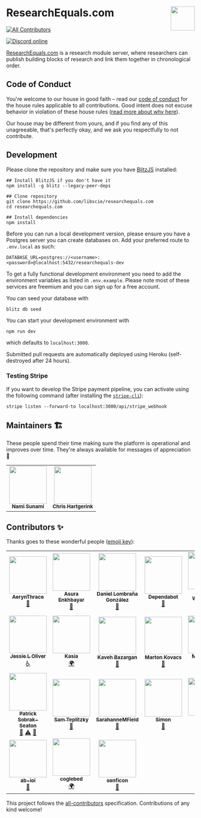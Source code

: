 # ResearchEquals.com <img src="https://ucarecdn.com/6b429a46-7b66-4f4a-9f8c-13338fb438c2/RBadgegh.png" align="right" height="64" />

<!-- ALL-CONTRIBUTORS-BADGE:START - Do not remove or modify this section -->

[![All Contributors](https://img.shields.io/badge/all_contributors-24-orange.svg?style=flat-square)](#contributors-)

<!-- ALL-CONTRIBUTORS-BADGE:END -->

[![Discord online](https://img.shields.io/discord/933331539276759070?label=discord&style=flat-square)](https://discord.gg/SefsGJWWSw)

[ResearchEquals.com](https://researchequals.com) is a research module server, where researchers can publish building blocks of research and link them together in chronological order.

## Code of Conduct

You're welcome to our house in good faith – read our [code of conduct](https://www.notion.so/libscie/Code-of-Conduct-580ab64832a2478fad7d9dfad9d3da15) for the house rules applicable to all contributions. Good intent does not excuse behavior in violation of these house rules ([read more about why here](https://thebias.com/2017/09/26/how-good-intent-undermines-diversity-and-inclusion/)).

Our house may be different from yours, and if you find any of this unagreeable, that's perfectly okay, and we ask you respectfully to not contribute.

## Development

Please clone the repository and make sure you have [BlitzJS](blitzjs.com/) installed:

```
## Install BlitzJS if you don't have it
npm install -g blitz --legacy-peer-deps

## Clone repository
git clone https://github.com/libscie/researchequals.com
cd researchequals.com

## Install dependencies
npm install
```

Before you can run a local development version, please ensure you have a Postgres server you can create databases on. Add your preferred route to `.env.local` as such:

```
DATABASE_URL=postgres://<username>:<password>@localhost:5432/researchequals-dev
```

To get a fully functional development environment you need to add the environment variables as listed in `.env.example`. Please note most of these services are freemium and you can sign up for a free account.

You can seed your database with

```
blitz db seed
```

You can start your development environment with

```
npm run dev
```

which defaults to `localhost:3000`.

Submitted pull requests are automatically deployed using Heroku (self-destroyed after 24 hours).

### Testing Stripe

If you want to develop the Stripe payment pipeline, you can activate using the following command (after installing the [`stripe-cli`](https://github.com/stripe/stripe-cli)):

```
stripe listen --forward-to localhost:3000/api/stripe_webhook
```

## Maintainers :building_construction:

These people spend their time making sure the platform is operational and improves over time. They're always available for messages of appreciation :purple_heart:

<table>
  <tr>
    <td align="center"><a href="http://naoyukisunami.com"><img src="https://avatars.githubusercontent.com/u/17035406?v=4?s=100" width="100px;" alt=""/><br /><sub><b>Nami Sunami</b></sub></a><br /></td>
    <td align="center"><a href="https://chjh.nl"><img src="https://avatars.githubusercontent.com/u/2946344?v=4?s=100" width="100px;" alt=""/><br /><sub><b>Chris Hartgerink</b></sub></a><br /></td>
  </tr>

</table>

## Contributors ✨

Thanks goes to these wonderful people ([emoji key](https://allcontributors.org/docs/en/emoji-key)):

<!-- ALL-CONTRIBUTORS-LIST:START - Do not remove or modify this section -->
<!-- prettier-ignore-start -->
<!-- markdownlint-disable -->
<table>
  <tr>
    <td align="center"><a href="https://github.com/AerynThrace"><img src="https://avatars.githubusercontent.com/u/51057483?v=4?s=100" width="100px;" alt=""/><br /><sub><b>AerynThrace</b></sub></a><br /><a href="#userTesting-AerynThrace" title="User Testing">📓</a></td>
    <td align="center"><a href="https://github.com/Bubblbu"><img src="https://avatars.githubusercontent.com/u/6946077?v=4?s=100" width="100px;" alt=""/><br /><sub><b>Asura Enkhbayar</b></sub></a><br /><a href="#userTesting-Bubblbu" title="User Testing">📓</a></td>
    <td align="center"><a href="http://daniellombrana.es"><img src="https://avatars.githubusercontent.com/u/131838?v=4?s=100" width="100px;" alt=""/><br /><sub><b>Daniel Lombraña González</b></sub></a><br /><a href="#userTesting-teleyinex" title="User Testing">📓</a></td>
    <td align="center"><a href="https://github.com/features/security"><img src="https://avatars.githubusercontent.com/u/27347476?v=4?s=100" width="100px;" alt=""/><br /><sub><b>Dependabot</b></sub></a><br /><a href="#maintenance-dependabot" title="Maintenance">🚧</a></td>
    <td align="center"><a href="https://chem-bla-ics.blogspot.com/"><img src="https://avatars.githubusercontent.com/u/26721?v=4?s=100" width="100px;" alt=""/><br /><sub><b>Egon Willighagen</b></sub></a><br /><a href="#userTesting-egonw" title="User Testing">📓</a> <a href="#example-egonw" title="Examples">💡</a> <a href="#ideas-egonw" title="Ideas, Planning, & Feedback">🤔</a> <a href="https://github.com/libscie/ResearchEquals.com/commits?author=egonw" title="Code">💻</a></td>
    <td align="center"><a href="https://github.com/EstherPlomp"><img src="https://avatars.githubusercontent.com/u/46314469?v=4?s=100" width="100px;" alt=""/><br /><sub><b>Esther Plomp</b></sub></a><br /><a href="#userTesting-EstherPlomp" title="User Testing">📓</a></td>
    <td align="center"><a href="https://gianluca.dellavedova.org"><img src="https://avatars.githubusercontent.com/u/147768?v=4?s=100" width="100px;" alt=""/><br /><sub><b>Gianluca Della Vedova</b></sub></a><br /><a href="#ideas-gdv" title="Ideas, Planning, & Feedback">🤔</a></td>
  </tr>
  <tr>
    <td align="center"><a href="https://orcid.org/0000-0002-3464-0247"><img src="https://avatars.githubusercontent.com/u/12043988?v=4?s=100" width="100px;" alt=""/><br /><sub><b>Jessie L Oliver</b></sub></a><br /><a href="#a11y-JessieLOliver" title="Accessibility">️️️️♿️</a></td>
    <td align="center"><a href="https://github.com/kaodro"><img src="https://avatars.githubusercontent.com/u/22129061?v=4?s=100" width="100px;" alt=""/><br /><sub><b>Kasia</b></sub></a><br /><a href="#translation-kaodro" title="Translation">🌍</a></td>
    <td align="center"><a href="http://htp://www.rivervalleytechnologies.com"><img src="https://avatars.githubusercontent.com/u/4387243?v=4?s=100" width="100px;" alt=""/><br /><sub><b>Kaveh Bazargan</b></sub></a><br /><a href="https://github.com/libscie/ResearchEquals.com/issues?q=author%3Akaveh1000" title="Bug reports">🐛</a></td>
    <td align="center"><a href="http://metasciencelab.elte.hu/index.php/members/marton-kovacs/"><img src="https://avatars.githubusercontent.com/u/43272864?v=4?s=100" width="100px;" alt=""/><br /><sub><b>Marton Kovacs</b></sub></a><br /><a href="#userTesting-marton-balazs-kovacs" title="User Testing">📓</a></td>
    <td align="center"><a href="http://minaabadir.ca"><img src="https://avatars.githubusercontent.com/u/3389914?v=4?s=100" width="100px;" alt=""/><br /><sub><b>Mina Abadir</b></sub></a><br /><a href="#infra-mabadir" title="Infrastructure (Hosting, Build-Tools, etc)">🚇</a></td>
    <td align="center"><a href="http://naoyukisunami.com"><img src="https://avatars.githubusercontent.com/u/17035406?v=4?s=100" width="100px;" alt=""/><br /><sub><b>Nami Sunami</b></sub></a><br /><a href="#translation-nsunami" title="Translation">🌍</a> <a href="#design-nsunami" title="Design">🎨</a> <a href="#ideas-nsunami" title="Ideas, Planning, & Feedback">🤔</a> <a href="https://github.com/libscie/ResearchEquals.com/issues?q=author%3Ansunami" title="Bug reports">🐛</a> <a href="https://github.com/libscie/ResearchEquals.com/commits?author=nsunami" title="Code">💻</a> <a href="https://github.com/libscie/ResearchEquals.com/commits?author=nsunami" title="Documentation">📖</a></td>
    <td align="center"><a href="https://github.com/nathan-at-jisc"><img src="https://avatars.githubusercontent.com/u/58425475?v=4?s=100" width="100px;" alt=""/><br /><sub><b>Nathan Sainsbury</b></sub></a><br /><a href="https://github.com/libscie/ResearchEquals.com/issues?q=author%3Anathan-at-jisc" title="Bug reports">🐛</a></td>
  </tr>
  <tr>
    <td align="center"><a href="http://sobrakseaton.com"><img src="https://avatars.githubusercontent.com/u/28573875?v=4?s=100" width="100px;" alt=""/><br /><sub><b>Patrick Sobrak-Seaton</b></sub></a><br /><a href="#design-psobrakseaton" title="Design">🎨</a> <a href="https://github.com/libscie/ResearchEquals.com/commits?author=psobrakseaton" title="Tests">⚠️</a> <a href="#userTesting-psobrakseaton" title="User Testing">📓</a></td>
    <td align="center"><a href="https://github.com/samteplitzky"><img src="https://avatars.githubusercontent.com/u/13663076?v=4?s=100" width="100px;" alt=""/><br /><sub><b>Sam Teplitzky</b></sub></a><br /><a href="#userTesting-samteplitzky" title="User Testing">📓</a></td>
    <td align="center"><a href="https://github.com/SarahanneMField"><img src="https://avatars.githubusercontent.com/u/99656061?v=4?s=100" width="100px;" alt=""/><br /><sub><b>SarahanneMField</b></sub></a><br /><a href="#userTesting-SarahanneMField" title="User Testing">📓</a></td>
    <td align="center"><a href="https://simon.events"><img src="https://avatars.githubusercontent.com/u/770632?v=4?s=100" width="100px;" alt=""/><br /><sub><b>Simon</b></sub></a><br /><a href="https://github.com/libscie/ResearchEquals.com/issues?q=author%3APonjimon" title="Bug reports">🐛</a></td>
    <td align="center"><a href="https://internethealthreport.org"><img src="https://avatars.githubusercontent.com/u/22150791?v=4?s=100" width="100px;" alt=""/><br /><sub><b>Solana</b></sub></a><br /><a href="#translation-Solanasaurus" title="Translation">🌍</a></td>
    <td align="center"><a href="http://tefkah.com"><img src="https://avatars.githubusercontent.com/u/21983833?v=4?s=100" width="100px;" alt=""/><br /><sub><b>Thomas F. K. Jorna</b></sub></a><br /><a href="https://github.com/libscie/ResearchEquals.com/issues?q=author%3AThomasFKJorna" title="Bug reports">🐛</a></td>
    <td align="center"><a href="https://github.com/InquisitiveVi"><img src="https://avatars.githubusercontent.com/u/23527107?v=4?s=100" width="100px;" alt=""/><br /><sub><b>Vinodh Ilangovan</b></sub></a><br /><a href="#a11y-InquisitiveVi" title="Accessibility">️️️️♿️</a></td>
  </tr>
  <tr>
    <td align="center"><a href="https://github.com/ab-ioi"><img src="https://avatars.githubusercontent.com/u/98346737?v=4?s=100" width="100px;" alt=""/><br /><sub><b>ab-ioi</b></sub></a><br /><a href="#userTesting-ab-ioi" title="User Testing">📓</a></td>
    <td align="center"><a href="https://github.com/coglebed"><img src="https://avatars.githubusercontent.com/u/73071333?v=4?s=100" width="100px;" alt=""/><br /><sub><b>coglebed</b></sub></a><br /><a href="#translation-coglebed" title="Translation">🌍</a></td>
    <td align="center"><a href="https://github.com/Senficon"><img src="https://avatars.githubusercontent.com/u/762381?v=4?s=100" width="100px;" alt=""/><br /><sub><b>senficon</b></sub></a><br /><a href="#ideas-senficon" title="Ideas, Planning, & Feedback">🤔</a></td>
  </tr>
</table>

<!-- markdownlint-restore -->
<!-- prettier-ignore-end -->

<!-- ALL-CONTRIBUTORS-LIST:END -->

This project follows the [all-contributors](https://github.com/all-contributors/all-contributors) specification. Contributions of any kind welcome!

